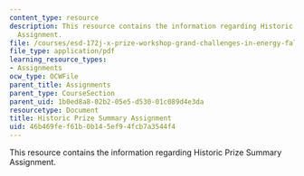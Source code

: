 ```yaml
---
content_type: resource
description: This resource contains the information regarding Historic Prize Summary
  Assignment.
file: /courses/esd-172j-x-prize-workshop-grand-challenges-in-energy-fall-2009/46b469fef61b0b145ef94fcb7a3544f4_MITESD_172JF09_assn2.pdf
file_type: application/pdf
learning_resource_types:
- Assignments
ocw_type: OCWFile
parent_title: Assignments
parent_type: CourseSection
parent_uid: 1b0ed8a8-02b2-05e5-d530-01c089d4e3da
resourcetype: Document
title: Historic Prize Summary Assignment
uid: 46b469fe-f61b-0b14-5ef9-4fcb7a3544f4
---
```

This resource contains the information regarding Historic Prize Summary Assignment.

